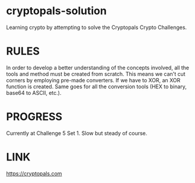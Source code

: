 # cryptopals-solution
Learning crypto by attempting to solve the Cryptopals Crypto Challenges.

RULES
=====
In order to develop a better understanding of the concepts involved, all the tools and method must be created from scratch. This means we can't cut corners by employing pre-made converters. If we have to XOR, an XOR function is created. Same goes for all the conversion tools (HEX to binary, base64 to ASCII, etc.).

PROGRESS
========
Currently at Challenge 5 Set 1.
Slow but steady of course.

LINK
====
https://cryptopals.com
